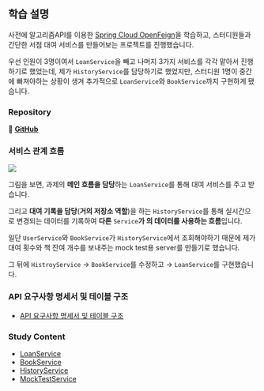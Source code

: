 ## 학습 설명
사전에 알고리즘API를 이용한 [Spring Cloud OpenFeign](오픈페인알고리즘.md)을 학습하고, 스터디원들과 간단한 서점 대여 서비스를 만들어보는 프로젝트를 진행했습니다.

우선 인원이 3명이여서 `LoanService`을 빼고 나머지 3가지 서비스를 각각 맡아서 진행하기로 했었는데, 제가 `HistoryService`를 담당하기로 했었지만, 스터디원 1명이 중간에 빠져야하는 상황이 생겨 추가적으로 `LoanService`와 `BookService`까지 구현하게 됐습니다.

### Repository
📎 **[GitHub](https://github.com/Heo-y-y/study_toy_MSA)**

### 서비스 관계 흐름
![](https://github.com/heo-mewluee-Study-Group/cs-study/assets/112863029/a79613cc-4aff-4309-97a8-7e1ff44f8f0a)

그림을 보면, 과제의 **메인 흐름을 담당**하는 `LoanService`를 통해 대여 서비스를 주고 받습니다.

그리고 **대여 기록을 담당**(**거의 저장소 역할**)을 하는 `HistoryService`를 통해 실시간으로 변경되는 데이터를 기록하여 **다른** `Service`**가 의 데이터를 사용하는 흐름**입니다.

일단 `UserService`와 `BookService`가 `HistoryService`에서 조회해야하기 때문에 제가 대여 횟수와 책 잔여 개수를 보내주는 mock test용 server를 만들기로 했습니다.

그 뒤에 `HistroyService` → `BookService`를 수정하고 → `LoanService`를 구현했습니다.

### API 요구사항 명세서 및 테이블 구조
- [API 요구사항 명세서 및 테이블 구조]()

### Study Content
- [LoanService]()
- [BookService]()
- [HistoryService]()
- [MockTestService]()
